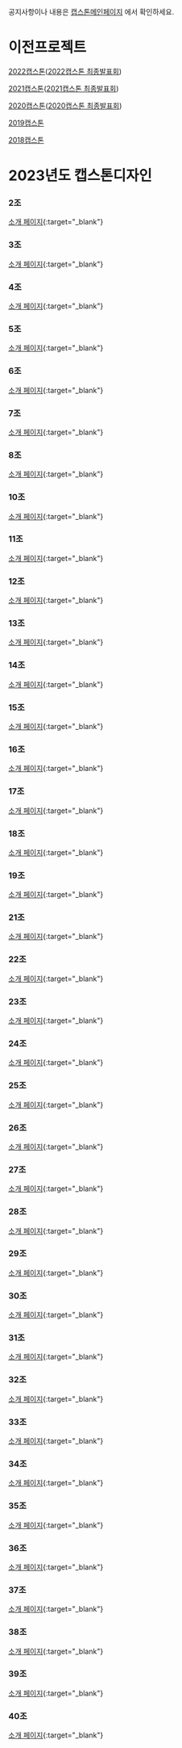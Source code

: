 <meta name="gc:client-id" content="a11a1bda412d928fb39a">
<meta name="gc:client-secret" content="92b7cf30bc42c49d589a10372c3f9ff3bb310037">

공지사항이나 내용은 [캡스톤메인페이지](http://capstone.cs.kookmin.ac.kr/) 에서 확인하세요.

# 이전프로젝트

   [2022캡스톤](https://kookmin-sw.github.io/2022/)([2022캡스톤 최종발표회](https://2022.final.capstone.cs.kookmin.ac.kr/))

   [2021캡스톤](https://kookmin-sw.github.io/2021/)([2021캡스톤 최종발표회](https://2021.final.capstone.cs.kookmin.ac.kr/))

   [2020캡스톤](https://kookmin-sw.github.io/2020/)([2020캡스톤 최종발표회](https://2020.final.capstone.cs.kookmin.ac.kr/))

   [2019캡스톤](https://kookmin-sw.github.io/2019/)

   [2018캡스톤](https://kookmin-sw.github.io/2018/)

# 2023년도 캡스톤디자인

<!-- ## 일반분반 -->

### 2조
[소개 페이지](https://kookmin-sw.github.io/capstone-2023-02){:target="_blank"}
<div class="github-card" data-github="kookmin-sw/capstone-2023-02" data-width="100%" data-height="150" data-theme="default" data-target="blank"></div>

### 3조
[소개 페이지](https://kookmin-sw.github.io/capstone-2023-03){:target="_blank"}
<div class="github-card" data-github="kookmin-sw/capstone-2023-03" data-width="100%" data-height="150" data-theme="default" data-target="blank"></div>

### 4조
[소개 페이지](https://kookmin-sw.github.io/capstone-2023-04){:target="_blank"}
<div class="github-card" data-github="kookmin-sw/capstone-2023-04" data-width="100%" data-height="150" data-theme="default" data-target="blank"></div>

### 5조
[소개 페이지](https://kookmin-sw.github.io/capstone-2023-05){:target="_blank"}
<div class="github-card" data-github="kookmin-sw/capstone-2023-05" data-width="100%" data-height="150" data-theme="default" data-target="blank"></div>

### 6조
[소개 페이지](https://kookmin-sw.github.io/capstone-2023-06){:target="_blank"}
<div class="github-card" data-github="kookmin-sw/capstone-2023-06" data-width="100%" data-height="150" data-theme="default" data-target="blank"></div>

### 7조
[소개 페이지](https://kookmin-sw.github.io/capstone-2023-07){:target="_blank"}
<div class="github-card" data-github="kookmin-sw/capstone-2023-07" data-width="100%" data-height="150" data-theme="default" data-target="blank"></div>

### 8조
[소개 페이지](https://kookmin-sw.github.io/capstone-2023-08){:target="_blank"}
<div class="github-card" data-github="kookmin-sw/capstone-2023-08" data-width="100%" data-height="150" data-theme="default" data-target="blank"></div>

### 10조
[소개 페이지](https://kookmin-sw.github.io/capstone-2023-10){:target="_blank"}
<div class="github-card" data-github="kookmin-sw/capstone-2023-10" data-width="100%" data-height="150" data-theme="default" data-target="blank"></div>

### 11조
[소개 페이지](https://kookmin-sw.github.io/capstone-2023-11){:target="_blank"}
<div class="github-card" data-github="kookmin-sw/capstone-2023-11" data-width="100%" data-height="150" data-theme="default" data-target="blank"></div>

### 12조
[소개 페이지](https://kookmin-sw.github.io/capstone-2023-12){:target="_blank"}
<div class="github-card" data-github="kookmin-sw/capstone-2023-12" data-width="100%" data-height="150" data-theme="default" data-target="blank"></div>

### 13조
[소개 페이지](https://kookmin-sw.github.io/capstone-2023-13){:target="_blank"}
<div class="github-card" data-github="kookmin-sw/capstone-2023-13" data-width="100%" data-height="150" data-theme="default" data-target="blank"></div>

### 14조
[소개 페이지](https://kookmin-sw.github.io/capstone-2023-14){:target="_blank"}
<div class="github-card" data-github="kookmin-sw/capstone-2023-14" data-width="100%" data-height="150" data-theme="default" data-target="blank"></div>

### 15조
[소개 페이지](https://kookmin-sw.github.io/capstone-2023-15){:target="_blank"}
<div class="github-card" data-github="kookmin-sw/capstone-2023-15" data-width="100%" data-height="150" data-theme="default" data-target="blank"></div>

### 16조
[소개 페이지](https://kookmin-sw.github.io/capstone-2023-16){:target="_blank"}
<div class="github-card" data-github="kookmin-sw/capstone-2023-16" data-width="100%" data-height="150" data-theme="default" data-target="blank"></div>

### 17조
[소개 페이지](https://kookmin-sw.github.io/capstone-2023-17){:target="_blank"}
<div class="github-card" data-github="kookmin-sw/capstone-2023-17" data-width="100%" data-height="150" data-theme="default" data-target="blank"></div>

### 18조
[소개 페이지](https://kookmin-sw.github.io/capstone-2023-18){:target="_blank"}
<div class="github-card" data-github="kookmin-sw/capstone-2023-18" data-width="100%" data-height="150" data-theme="default" data-target="blank"></div>

### 19조
[소개 페이지](https://kookmin-sw.github.io/capstone-2023-19){:target="_blank"}
<div class="github-card" data-github="kookmin-sw/capstone-2023-19" data-width="100%" data-height="150" data-theme="default" data-target="blank"></div>

### 21조
[소개 페이지](https://kookmin-sw.github.io/capstone-2023-21){:target="_blank"}
<div class="github-card" data-github="kookmin-sw/capstone-2023-21" data-width="100%" data-height="150" data-theme="default" data-target="blank"></div>

### 22조
[소개 페이지](https://kookmin-sw.github.io/capstone-2023-22){:target="_blank"}
<div class="github-card" data-github="kookmin-sw/capstone-2023-22" data-width="100%" data-height="150" data-theme="default" data-target="blank"></div>

### 23조
[소개 페이지](https://kookmin-sw.github.io/capstone-2023-23){:target="_blank"}
<div class="github-card" data-github="kookmin-sw/capstone-2023-23" data-width="100%" data-height="150" data-theme="default" data-target="blank"></div>

### 24조
[소개 페이지](https://kookmin-sw.github.io/capstone-2023-24){:target="_blank"}
<div class="github-card" data-github="kookmin-sw/capstone-2023-24" data-width="100%" data-height="150" data-theme="default" data-target="blank"></div>

### 25조
[소개 페이지](https://kookmin-sw.github.io/capstone-2023-25){:target="_blank"}
<div class="github-card" data-github="kookmin-sw/capstone-2023-25" data-width="100%" data-height="150" data-theme="default" data-target="blank"></div>

### 26조
[소개 페이지](https://kookmin-sw.github.io/capstone-2023-26){:target="_blank"}
<div class="github-card" data-github="kookmin-sw/capstone-2023-26" data-width="100%" data-height="150" data-theme="default" data-target="blank"></div>

### 27조
[소개 페이지](https://kookmin-sw.github.io/capstone-2023-27){:target="_blank"}
<div class="github-card" data-github="kookmin-sw/capstone-2023-27" data-width="100%" data-height="150" data-theme="default" data-target="blank"></div>

### 28조
[소개 페이지](https://kookmin-sw.github.io/capstone-2023-28){:target="_blank"}
<div class="github-card" data-github="kookmin-sw/capstone-2023-28" data-width="100%" data-height="150" data-theme="default" data-target="blank"></div>

### 29조
[소개 페이지](https://kookmin-sw.github.io/capstone-2023-29){:target="_blank"}
<div class="github-card" data-github="kookmin-sw/capstone-2023-29" data-width="100%" data-height="150" data-theme="default" data-target="blank"></div>

### 30조
[소개 페이지](https://kookmin-sw.github.io/capstone-2023-30){:target="_blank"}
<div class="github-card" data-github="kookmin-sw/capstone-2023-30" data-width="100%" data-height="150" data-theme="default" data-target="blank"></div>

### 31조
[소개 페이지](https://kookmin-sw.github.io/capstone-2023-31){:target="_blank"}
<div class="github-card" data-github="kookmin-sw/capstone-2023-31" data-width="100%" data-height="150" data-theme="default" data-target="blank"></div>

### 32조
[소개 페이지](https://kookmin-sw.github.io/capstone-2023-32){:target="_blank"}
<div class="github-card" data-github="kookmin-sw/capstone-2023-32" data-width="100%" data-height="150" data-theme="default" data-target="blank"></div>

### 33조
[소개 페이지](https://kookmin-sw.github.io/capstone-2023-33){:target="_blank"}
<div class="github-card" data-github="kookmin-sw/capstone-2023-33" data-width="100%" data-height="150" data-theme="default" data-target="blank"></div>

### 34조
[소개 페이지](https://kookmin-sw.github.io/capstone-2023-34){:target="_blank"}
<div class="github-card" data-github="kookmin-sw/capstone-2023-34" data-width="100%" data-height="150" data-theme="default" data-target="blank"></div>

### 35조
[소개 페이지](https://kookmin-sw.github.io/capstone-2023-35){:target="_blank"}
<div class="github-card" data-github="kookmin-sw/capstone-2023-35" data-width="100%" data-height="150" data-theme="default" data-target="blank"></div>

### 36조
[소개 페이지](https://kookmin-sw.github.io/capstone-2023-36){:target="_blank"}
<div class="github-card" data-github="kookmin-sw/capstone-2023-36" data-width="100%" data-height="150" data-theme="default" data-target="blank"></div>

### 37조
[소개 페이지](https://kookmin-sw.github.io/capstone-2023-37){:target="_blank"}
<div class="github-card" data-github="kookmin-sw/capstone-2023-37" data-width="100%" data-height="150" data-theme="default" data-target="blank"></div>

### 38조
[소개 페이지](https://kookmin-sw.github.io/capstone-2023-38){:target="_blank"}
<div class="github-card" data-github="kookmin-sw/capstone-2023-38" data-width="100%" data-height="150" data-theme="default" data-target="blank"></div>

### 39조
[소개 페이지](https://kookmin-sw.github.io/capstone-2023-39){:target="_blank"}
<div class="github-card" data-github="kookmin-sw/capstone-2023-39" data-width="100%" data-height="150" data-theme="default" data-target="blank"></div>

### 40조
[소개 페이지](https://kookmin-sw.github.io/capstone-2023-40){:target="_blank"}
<div class="github-card" data-github="kookmin-sw/capstone-2023-40" data-width="100%" data-height="150" data-theme="default" data-target="blank"></div>

<script src="card/widget.js"></script>

